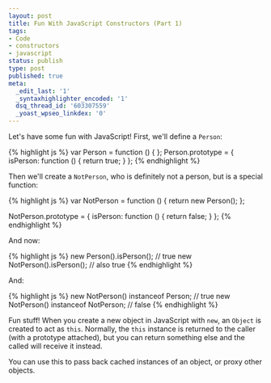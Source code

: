 ```yaml
---
layout: post
title: Fun With JavaScript Constructors (Part 1)
tags:
- Code
- constructors
- javascript
status: publish
type: post
published: true
meta:
  _edit_last: '1'
  _syntaxhighlighter_encoded: '1'
  dsq_thread_id: '603307559'
  _yoast_wpseo_linkdex: '0'
---
```

Let's have some fun with JavaScript! First, we'll define a <code>Person</code>:

{% highlight js %}
var Person = function () { };
Person.prototype = {
  isPerson: function () {
    return true;
  }
};
{% endhighlight %}

Then we'll create a <code>NotPerson</code>, who is definitely not a person, but is a special function:

{% highlight js %}
var NotPerson = function () {
  return new Person();
};

NotPerson.prototype = {
  isPerson: function () {
    return false;
  }
};
{% endhighlight %}

And now:

{% highlight js %}
new Person().isPerson(); // true
new NotPerson().isPerson(); // also true
{% endhighlight %}

And:

{% highlight js %}
new NotPerson() instanceof Person; // true
new NotPerson() instanceof NotPerson; // false
{% endhighlight %}

Fun stuff! When you create a new object in JavaScript with <code>new</code>, an <code>Object</code> is created to act as <code>this</code>. Normally, the <code>this</code> instance is returned to the caller (with a prototype attached), but you can return something else and the called will receive it instead.

You can use this to pass back cached instances of an object, or proxy other objects.
